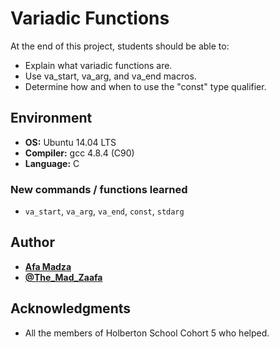 # Variadic Functions
At the end of this project, students should be able to:

* Explain what variadic functions are.
* Use va_start, va_arg, and va_end macros.
* Determine how and when to use the "const" type qualifier.

## Environment

* __OS:__ Ubuntu 14.04 LTS
* __Compiler:__ gcc 4.8.4 (C90)
* __Language:__ C

### New commands / functions learned

* ``va_start``, ``va_arg``, ``va_end``, ``const``, ``stdarg``

## Author

* [**Afa Madza**](https://github.com/AfaMadza)
* [**@The_Mad_Zaafa**](https://twitter.com/The_Mad_Zaafa)

## Acknowledgments
* All the members of Holberton School Cohort 5 who helped.
